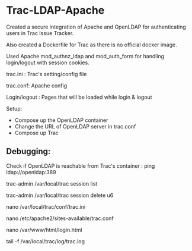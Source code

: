 # Trac-LDAP-Apache

Created a secure integration of Apache and OpenLDAP for authenticating users in Trac Issue Tracker.

Also created a Dockerfile for Trac as there is no official docker image.

Used Apache mod_authnz_ldap and mod_auth_form for handling login/logout with session cookies.

trac.ini : Trac's setting/config file

trac.conf: Apache config

Login/logout : Pages that will be loaded while login & logout

Setup:
- Compose up the OpenLDAP container
- Change the URL of OpenLDAP server in trac.conf
- Compose up Trac

## Debugging:

Check if OpenLDAP is reachable from Trac's container : ping ldap://openldap:389

trac-admin /var/local/trac session list

trac-admin /var/local/trac session delete u6

nano /var/local/trac/conf/trac.ini

nano /etc/apache2/sites-available/trac.conf

nano /var/www/html/login.html

tail -f /var/local/trac/log/trac.log

